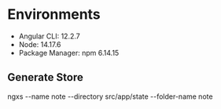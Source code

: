 # Environments
- Angular CLI: 12.2.7
- Node: 14.17.6
- Package Manager: npm 6.14.15



## Generate Store
ngxs --name note --directory src/app/state --folder-name note
